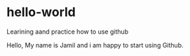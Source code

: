 # hello-world
Learining aand practice how to use  github


Hello, My name is Jamil and i am happy to start using Github.

